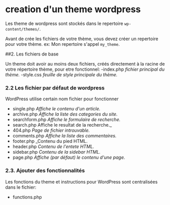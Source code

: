 # creation d'un theme wordpress

Les theme de wordpress sont stockés dans le repertoire `wp-content/themes/`.

Avant de crée les fichiers de votre thème, vous devez créer un repertoire pour votre thème.
ex: Mon repertoire s'appel `my_theme`.

##2. Les fichiers de base

Un theme doit avoir au moins deux fichiers, créés directement à la racine de votre répertoire thème, pour etre fonctionnel:
-index.php _fichier principal du thème._
-style.css _feuille de style principale du thème._

### 2.2 Les fichier par défaut de wordpress

WordPress utilise certain nom fichier pour fonctionner

- single.php _Affiche le contenu d'un article._
- archive.php _Affiche la liste des categories du site._
- searchform.php _Affiche le formulaire de recherche._
- search.php Affiche le resultat de la recherche._
- 404.php _Page de fichier introuvable._
- comments.php _Affiche la liste des commentaires._
- footer.php _Contenu du pied HTML.
- header.php _Contenu de l'entete HTML._
- sidebar.php _Contenu de la sidebar HTML._
- page.php _Affiche (par défaut) le contenu d'une page._

### 2.3. Ajouter des fonctionnalités

Les fonctions du theme et instructions pour WordPress sont centralisées dans le fichier:
- functions.php